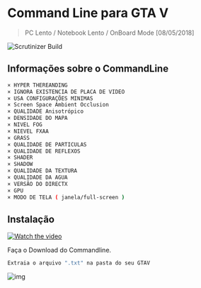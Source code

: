 # Command Line para GTA V
> PC Lento / Notebook Lento / OnBoard Mode [08/05/2018]


![Scrutinizer Build](https://img.shields.io/scrutinizer/build/g/filp/whoops.svg?style=for-the-badge)

## Informações sobre o CommandLine

```sh
× HYPER THEREANDING
× IGNORA EXISTENCIA DE PLACA DE VIDEO
× USA CONFIGURAÇÕES MINIMAS
× Screen Space Ambient Occlusion
× QUALIDADE Anisotrópico
× DENSIDADE DO MAPA
× NIVEL FOG
× NIEVEL FXAA
× GRASS
× QUALIDADE DE PARTICULAS
× QUALIDADE DE REFLEXOS
× SHADER
× SHADOW
× QUALIDADE DA TEXTURA
× QUALIDADE DA AGUA
× VERSÃO DO DIRECTX
× GPU
× MODO DE TELA ( janela/full-screen )
```

## Instalação

[![Watch the video](https://image.ibb.co/gh6YwJ/youtube.jpg)](https://youtu.be/EISfWY1tTDQ)

Faça o Download do Commandline.
```sh
Extraia o arquivo ".txt" na pasta do seu GTAV
```
![img](https://image.ibb.co/b2DSqd/commandline.jpg)



